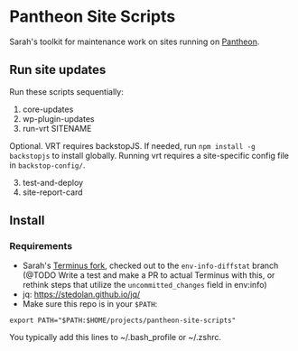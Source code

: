 # Pantheon Site Scripts

Sarah's toolkit for maintenance work on sites running on [Pantheon](https://pantheon.io).

## Run site updates

Run these scripts sequentially:

1) core-updates
2) wp-plugin-updates
3) run-vrt SITENAME

Optional. 
VRT requires backstopJS. If needed, run `npm install -g backstopjs` to install globally.
Running vrt requires a site-specific config file in `backstop-config/`.

3) test-and-deploy
4) site-report-card

## Install

### Requirements
* Sarah's [Terminus fork](https://github.com/sarahg/terminus), checked out to the `env-info-diffstat` branch (@TODO Write a test and make a PR to actual Terminus with this, or rethink steps that utilize the `uncommitted_changes` field in env:info)
* jq: https://stedolan.github.io/jq/
* Make sure this repo is in your `$PATH`:

`export PATH="$PATH:$HOME/projects/pantheon-site-scripts"`

You typically add this lines to ~/.bash_profile or ~/.zshrc.